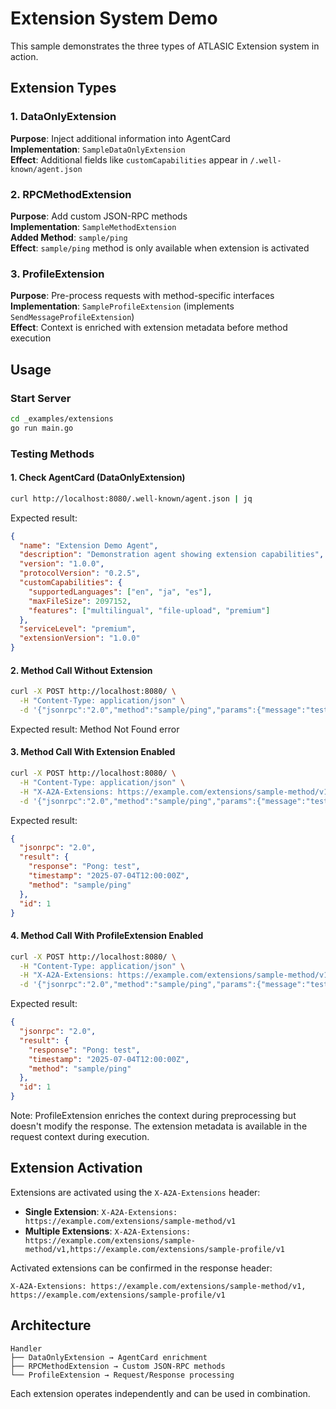 # Extension System Demo

This sample demonstrates the three types of ATLASIC Extension system in action.

## Extension Types

### 1. DataOnlyExtension
**Purpose**: Inject additional information into AgentCard  
**Implementation**: `SampleDataOnlyExtension`  
**Effect**: Additional fields like `customCapabilities` appear in `/.well-known/agent.json`

### 2. RPCMethodExtension  
**Purpose**: Add custom JSON-RPC methods  
**Implementation**: `SampleMethodExtension`  
**Added Method**: `sample/ping`  
**Effect**: `sample/ping` method is only available when extension is activated

### 3. ProfileExtension
**Purpose**: Pre-process requests with method-specific interfaces  
**Implementation**: `SampleProfileExtension` (implements `SendMessageProfileExtension`)  
**Effect**: Context is enriched with extension metadata before method execution

## Usage

### Start Server
```bash
cd _examples/extensions
go run main.go
```

### Testing Methods

#### 1. Check AgentCard (DataOnlyExtension)
```bash
curl http://localhost:8080/.well-known/agent.json | jq
```

Expected result:
```json
{
  "name": "Extension Demo Agent",
  "description": "Demonstration agent showing extension capabilities",
  "version": "1.0.0",
  "protocolVersion": "0.2.5",
  "customCapabilities": {
    "supportedLanguages": ["en", "ja", "es"],
    "maxFileSize": 2097152,
    "features": ["multilingual", "file-upload", "premium"]
  },
  "serviceLevel": "premium",
  "extensionVersion": "1.0.0"
}
```

#### 2. Method Call Without Extension
```bash
curl -X POST http://localhost:8080/ \
  -H "Content-Type: application/json" \
  -d '{"jsonrpc":"2.0","method":"sample/ping","params":{"message":"test"},"id":1}'
```

Expected result: Method Not Found error

#### 3. Method Call With Extension Enabled
```bash
curl -X POST http://localhost:8080/ \
  -H "Content-Type: application/json" \
  -H "X-A2A-Extensions: https://example.com/extensions/sample-method/v1" \
  -d '{"jsonrpc":"2.0","method":"sample/ping","params":{"message":"test"},"id":1}'
```

Expected result:
```json
{
  "jsonrpc": "2.0",
  "result": {
    "response": "Pong: test",
    "timestamp": "2025-07-04T12:00:00Z",
    "method": "sample/ping"
  },
  "id": 1
}
```

#### 4. Method Call With ProfileExtension Enabled
```bash
curl -X POST http://localhost:8080/ \
  -H "Content-Type: application/json" \
  -H "X-A2A-Extensions: https://example.com/extensions/sample-method/v1,https://example.com/extensions/sample-profile/v1" \
  -d '{"jsonrpc":"2.0","method":"sample/ping","params":{"message":"test"},"id":1}'
```

Expected result:
```json
{
  "jsonrpc": "2.0",
  "result": {
    "response": "Pong: test",
    "timestamp": "2025-07-04T12:00:00Z",
    "method": "sample/ping"
  },
  "id": 1
}
```

Note: ProfileExtension enriches the context during preprocessing but doesn't modify the response. The extension metadata is available in the request context during execution.

## Extension Activation

Extensions are activated using the `X-A2A-Extensions` header:

- **Single Extension**: `X-A2A-Extensions: https://example.com/extensions/sample-method/v1`
- **Multiple Extensions**: `X-A2A-Extensions: https://example.com/extensions/sample-method/v1,https://example.com/extensions/sample-profile/v1`

Activated extensions can be confirmed in the response header:
```
X-A2A-Extensions: https://example.com/extensions/sample-method/v1, https://example.com/extensions/sample-profile/v1
```

## Architecture

```
Handler
├── DataOnlyExtension → AgentCard enrichment
├── RPCMethodExtension → Custom JSON-RPC methods
└── ProfileExtension → Request/Response processing
```

Each extension operates independently and can be used in combination.